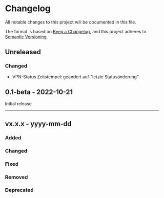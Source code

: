 # Changelog

All notable changes to this project will be documented in this file.

The format is based on [Keep a Changelog](https://keepachangelog.com/en/1.0.0/),
and this project adheres to [Semantic Versioning](https://semver.org/spec/v2.0.0.html).

## Unreleased

### Changed

- VPN-Status Zeitstempel: geändert auf "letzte Statusänderung"

## 0.1-beta - 2022-10-21

Initial release

---

## vx.x.x - yyyy-mm-dd
### Added

### Changed

### Fixed

### Removed

### Deprecated
